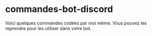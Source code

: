 # commandes-bot-discord
Voici quelques commandes codées par moi même. Vous pouvez les reprendre pour les utiliser dans votre bot.
